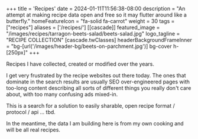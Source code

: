 +++
title = 'Recipes'
date = 2024-01-11T11:56:38-08:00
description = "An attempt at making recipe data open and free so it may flutter around like a butterfly."
homeFeatureIcon = "fa-solid fa-carrot"
weight = 30
tags = ["recipes"]
aliases = ['/recipes/']
[[cascade]]
  featured_image = "/images/recipes/tarragon-beets-salad/beets-salad.jpg"
  logo_tagline = "RECIPE COLLECTION"
  [cascade.twClasses]
    headerBackgroundFrameInner = "bg-[url('/images/header-bg/beets-on-parchment.jpg')] bg-cover h-[250px]"
+++

Recipes I have collected, created or modified over the years. 

I get very frustrated by the recipe websites out there today. The ones that dominate in the search results are usually SEO over-engineered pages with too-long content describing all sorts of different things you really don't care about, with too many confusing ads mixed-in.

This is a search for a solution to easily sharable, open recipe format / protocol / api ... tbd.

In the meantime, the data I am building here is from my own cooking and will be all real recipes.
